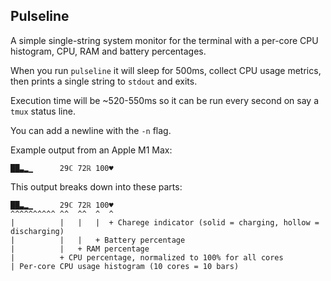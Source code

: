 ## Pulseline

A simple single-string system monitor for the terminal with a per-core CPU histogram, CPU, RAM and battery percentages.

When you run `pulseline` it will sleep for 500ms, collect CPU usage metrics, then prints a single string to `stdout` and exits.

Execution time will be ~520-550ms so it can be run every second on say a `tmux` status line.

You can add a newline with the `-n` flag.

Example output from an Apple M1 Max:

```
██▃▂▁      29ℂ 72ℝ 100♥
```

This output breaks down into these parts:

```
██▃▂▁      29ℂ 72ℝ 100♥
^^^^^^^^^^ ^^  ^^  ^  ^
|          |   |   |  + Charege indicator (solid = charging, hollow = discharging)
|          |   |   + Battery percentage
|          |   + RAM percentage
|          + CPU percentage, normalized to 100% for all cores
| Per-core CPU usage histogram (10 cores = 10 bars)
```
